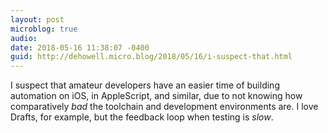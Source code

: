 ```yaml
---
layout: post
microblog: true
audio: 
date: 2018-05-16 11:38:07 -0400
guid: http://dehowell.micro.blog/2018/05/16/i-suspect-that.html
---
```

I suspect that amateur developers have an easier time of building automation on iOS, in AppleScript, and similar, due to not knowing how comparatively _bad_ the toolchain and development environments are. I love Drafts, for example, but the feedback loop when testing is _slow_.
